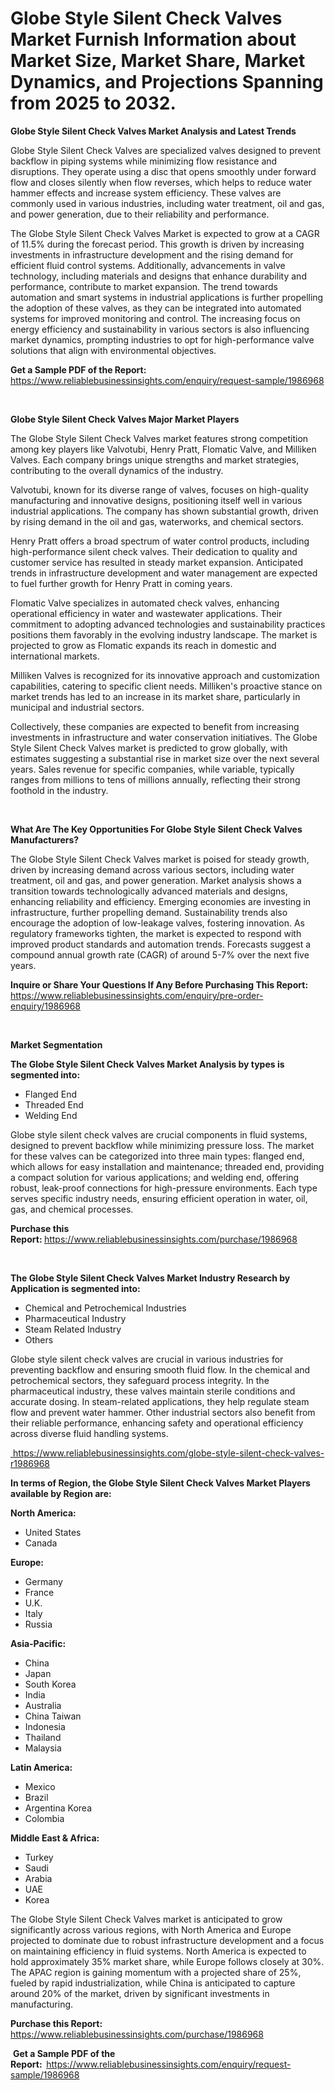 <p><h1>Globe Style Silent Check Valves Market Furnish Information about Market Size, Market Share, Market Dynamics, and Projections Spanning from 2025 to 2032.</h1></p><p><strong>Globe Style Silent Check Valves Market Analysis and Latest Trends</strong></p>
<p><p>Globe Style Silent Check Valves are specialized valves designed to prevent backflow in piping systems while minimizing flow resistance and disruptions. They operate using a disc that opens smoothly under forward flow and closes silently when flow reverses, which helps to reduce water hammer effects and increase system efficiency. These valves are commonly used in various industries, including water treatment, oil and gas, and power generation, due to their reliability and performance.</p><p>The Globe Style Silent Check Valves Market is expected to grow at a CAGR of 11.5% during the forecast period. This growth is driven by increasing investments in infrastructure development and the rising demand for efficient fluid control systems. Additionally, advancements in valve technology, including materials and designs that enhance durability and performance, contribute to market expansion. The trend towards automation and smart systems in industrial applications is further propelling the adoption of these valves, as they can be integrated into automated systems for improved monitoring and control. The increasing focus on energy efficiency and sustainability in various sectors is also influencing market dynamics, prompting industries to opt for high-performance valve solutions that align with environmental objectives.</p></p>
<p><strong>Get a Sample PDF of the Report:&nbsp;</strong> <a href="https://www.reliablebusinessinsights.com/enquiry/request-sample/1986968?utm_campaign=3323&utm_medium=2&utm_source=Github&utm_content=ia&utm_term=12042025&utm_id=globe-style-silent-check-valves">https://www.reliablebusinessinsights.com/enquiry/request-sample/1986968</a></p>
<p>&nbsp;</p>
<p><strong>Globe Style Silent Check Valves Major Market Players</strong></p>
<p><p>The Globe Style Silent Check Valves market features strong competition among key players like Valvotubi, Henry Pratt, Flomatic Valve, and Milliken Valves. Each company brings unique strengths and market strategies, contributing to the overall dynamics of the industry.</p><p>Valvotubi, known for its diverse range of valves, focuses on high-quality manufacturing and innovative designs, positioning itself well in various industrial applications. The company has shown substantial growth, driven by rising demand in the oil and gas, waterworks, and chemical sectors.</p><p>Henry Pratt offers a broad spectrum of water control products, including high-performance silent check valves. Their dedication to quality and customer service has resulted in steady market expansion. Anticipated trends in infrastructure development and water management are expected to fuel further growth for Henry Pratt in coming years.</p><p>Flomatic Valve specializes in automated check valves, enhancing operational efficiency in water and wastewater applications. Their commitment to adopting advanced technologies and sustainability practices positions them favorably in the evolving industry landscape. The market is projected to grow as Flomatic expands its reach in domestic and international markets.</p><p>Milliken Valves is recognized for its innovative approach and customization capabilities, catering to specific client needs. Milliken's proactive stance on market trends has led to an increase in its market share, particularly in municipal and industrial sectors.</p><p>Collectively, these companies are expected to benefit from increasing investments in infrastructure and water conservation initiatives. The Globe Style Silent Check Valves market is predicted to grow globally, with estimates suggesting a substantial rise in market size over the next several years. Sales revenue for specific companies, while variable, typically ranges from millions to tens of millions annually, reflecting their strong foothold in the industry.</p></p>
<p>&nbsp;</p>
<p><strong>What Are The Key Opportunities For Globe Style Silent Check Valves Manufacturers?</strong></p>
<p><p>The Globe Style Silent Check Valves market is poised for steady growth, driven by increasing demand across various sectors, including water treatment, oil and gas, and power generation. Market analysis shows a transition towards technologically advanced materials and designs, enhancing reliability and efficiency. Emerging economies are investing in infrastructure, further propelling demand. Sustainability trends also encourage the adoption of low-leakage valves, fostering innovation. As regulatory frameworks tighten, the market is expected to respond with improved product standards and automation trends. Forecasts suggest a compound annual growth rate (CAGR) of around 5-7% over the next five years.</p></p>
<p><strong>Inquire or Share Your Questions If Any Before Purchasing This Report:</strong> <a href="https://www.reliablebusinessinsights.com/enquiry/pre-order-enquiry/1986968?utm_campaign=3323&utm_medium=2&utm_source=Github&utm_content=ia&utm_term=12042025&utm_id=globe-style-silent-check-valves">https://www.reliablebusinessinsights.com/enquiry/pre-order-enquiry/1986968</a></p>
<p>&nbsp;</p>
<p><strong>Market Segmentation</strong></p>
<p><strong>The Globe Style Silent Check Valves Market Analysis by types is segmented into:</strong></p>
<p><ul><li>Flanged End</li><li>Threaded End</li><li>Welding End</li></ul></p>
<p><p>Globe style silent check valves are crucial components in fluid systems, designed to prevent backflow while minimizing pressure loss. The market for these valves can be categorized into three main types: flanged end, which allows for easy installation and maintenance; threaded end, providing a compact solution for various applications; and welding end, offering robust, leak-proof connections for high-pressure environments. Each type serves specific industry needs, ensuring efficient operation in water, oil, gas, and chemical processes.</p></p>
<p><strong>Purchase this Report:&nbsp;</strong><a href="https://www.reliablebusinessinsights.com/purchase/1986968?utm_campaign=3323&utm_medium=2&utm_source=Github&utm_content=ia&utm_term=12042025&utm_id=globe-style-silent-check-valves">https://www.reliablebusinessinsights.com/purchase/1986968</a></p>
<p>&nbsp;</p>
<p><strong>The Globe Style Silent Check Valves Market Industry Research by Application is segmented into:</strong></p>
<p><ul><li>Chemical and Petrochemical Industries</li><li>Pharmaceutical Industry</li><li>Steam Related Industry</li><li>Others</li></ul></p>
<p><p>Globe style silent check valves are crucial in various industries for preventing backflow and ensuring smooth fluid flow. In the chemical and petrochemical sectors, they safeguard process integrity. In the pharmaceutical industry, these valves maintain sterile conditions and accurate dosing. In steam-related applications, they help regulate steam flow and prevent water hammer. Other industrial sectors also benefit from their reliable performance, enhancing safety and operational efficiency across diverse fluid handling systems.</p></p>
<p><a href="https://www.reliablebusinessinsights.com/globe-style-silent-check-valves-r1986968?utm_campaign=3323&utm_medium=2&utm_source=Github&utm_content=ia&utm_term=12042025&utm_id=globe-style-silent-check-valves">&nbsp;https://www.reliablebusinessinsights.com/globe-style-silent-check-valves-r1986968</a></p>
<p><strong>In terms of Region, the Globe Style Silent Check Valves Market Players available by Region are:</strong></p>
<p>
    <p> <strong> North America: </strong>
        <ul>
            <li>United States</li>
            <li>Canada</li>
        </ul>
        </p> 
    <p> <strong> Europe: </strong>
        <ul>
            <li>Germany</li>
            <li>France</li>
            <li>U.K.</li>
            <li>Italy</li>
            <li>Russia</li>
        </ul>
        </p> 
    <p> <strong> Asia-Pacific: </strong>
        <ul>
            <li>China</li>
            <li>Japan</li>
            <li>South Korea</li>
            <li>India</li>
            <li>Australia</li>
            <li>China Taiwan</li>
            <li>Indonesia</li>
            <li>Thailand</li>
            <li>Malaysia</li>
        </ul>
        </p> 
    <p> <strong> Latin America: </strong>
        <ul>
            <li>Mexico</li>
            <li>Brazil</li>
            <li>Argentina Korea</li>
            <li>Colombia</li>
        </ul>
        </p> 
    <p> <strong> Middle East & Africa: </strong>
        <ul>
            <li>Turkey</li>
            <li>Saudi</li>
            <li>Arabia</li>
            <li>UAE</li>
            <li>Korea</li>
        </ul>
    </p>
    </p>
<p><p>The Globe Style Silent Check Valves market is anticipated to grow significantly across various regions, with North America and Europe projected to dominate due to robust infrastructure development and a focus on maintaining efficiency in fluid systems. North America is expected to hold approximately 35% market share, while Europe follows closely at 30%. The APAC region is gaining momentum with a projected share of 25%, fueled by rapid industrialization, while China is anticipated to capture around 20% of the market, driven by significant investments in manufacturing.</p></p>
<p><strong>Purchase this Report: </strong><a href="https://www.reliablebusinessinsights.com/purchase/1986968?utm_campaign=3323&utm_medium=2&utm_source=Github&utm_content=ia&utm_term=12042025&utm_id=globe-style-silent-check-valves">https://www.reliablebusinessinsights.com/purchase/1986968</a></p>
<p>&nbsp;<strong>Get a Sample PDF of the Report:&nbsp;&nbsp;</strong><a href="https://www.reliablebusinessinsights.com/enquiry/request-sample/1986968?utm_campaign=3323&utm_medium=2&utm_source=Github&utm_content=ia&utm_term=12042025&utm_id=globe-style-silent-check-valves">https://www.reliablebusinessinsights.com/enquiry/request-sample/1986968</a></p>
<p><strong></strong></p>
<p><p></p><p></p><p></p></p>